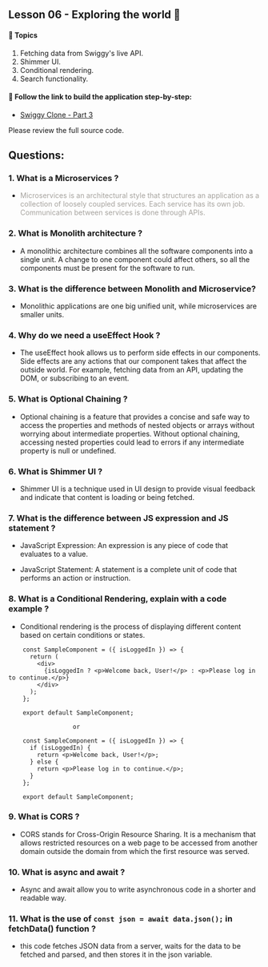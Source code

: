 ## Lesson 06 - Exploring the world 🚀

#### 🔸 Topics

1. Fetching data from Swiggy's live API.
2. Shimmer UI.
3. Conditional rendering.
4. Search functionality.

#### 🔸 Follow the link to build the application step-by-step:

- [Swiggy Clone - Part 3](https://swiggy-clone.notion.site/Swiggy-Clone-Part-3-defe3a29d098471e92ba442acd8e5bde)

Please review the full source code.

## Questions:

### 1. What is a Microservices ?

- <p style="color:#A6A39E">Microservices is an architectural style that structures an application as a collection of loosely coupled services. Each service has its own job. Communication between services is done through APIs.</p>

### 2. What is Monolith architecture ?

- A monolithic architecture combines all the software components into a single unit. A change to one component could affect others, so all the components must be present for the software to run.

### 3. What is the difference between Monolith and Microservice?

- Monolithic applications are one big unified unit, while microservices are smaller units.

### 4. Why do we need a useEffect Hook ?

- The useEffect hook allows us to perform side effects in our components. Side effects are any actions that our component takes that affect the outside world. For example, fetching data from an API, updating the DOM, or subscribing to an event.

### 5. What is Optional Chaining ?

- Optional chaining is a feature that provides a concise and safe way to access the properties and methods of nested objects or arrays without worrying about intermediate properties. Without optional chaining, accessing nested properties could lead to errors if any intermediate property is null or undefined.

### 6. What is Shimmer UI ?

- Shimmer UI is a technique used in UI design to provide visual feedback and indicate that content is loading or being fetched.

### 7. What is the difference between JS expression and JS statement ?

- JavaScript Expression: An expression is any piece of code that evaluates to a value.

- JavaScript Statement: A statement is a complete unit of code that performs an action or instruction.

### 8. What is a Conditional Rendering, explain with a code example ?

- Conditional rendering is the process of displaying different content based on certain conditions or states.

```
    const SampleComponent = ({ isLoggedIn }) => {
      return (
        <div>
          {isLoggedIn ? <p>Welcome back, User!</p> : <p>Please log in to continue.</p>}
        </div>
      );
    };

    export default SampleComponent;

                  or

    const SampleComponent = ({ isLoggedIn }) => {
      if (isLoggedIn) {
        return <p>Welcome back, User!</p>;
      } else {
        return <p>Please log in to continue.</p>;
      }
    };

    export default SampleComponent;
```

### 9. What is CORS ?

- CORS stands for Cross-Origin Resource Sharing. It is a mechanism that allows restricted resources on a web page to be accessed from another domain outside the domain from which the first resource was served.

### 10. What is async and await ?

- Async and await allow you to write asynchronous code in a shorter and readable way.

### 11. What is the use of `const json = await data.json();` in fetchData() function ?

- this code fetches JSON data from a server, waits for the data to be fetched and parsed, and then stores it in the json variable.

